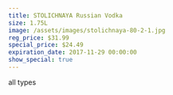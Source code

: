 ```yaml
---
title: STOLICHNAYA Russian Vodka
size: 1.75L
image: /assets/images/stolichnaya-80-2-1.jpg
reg_price: $31.99
special_price: $24.49
expiration_date: 2017-11-29 00:00:00
show_special: true
---
```



all types
